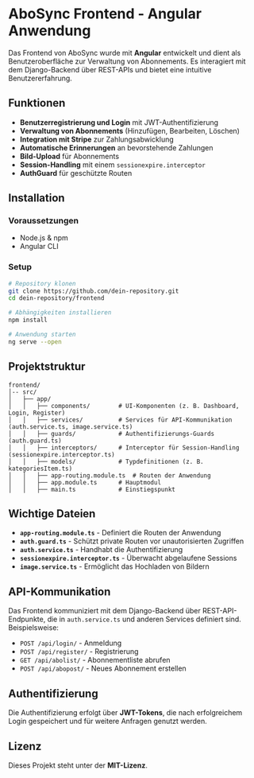 # AboSync Frontend - Angular Anwendung

Das Frontend von AboSync wurde mit **Angular** entwickelt und dient als Benutzeroberfläche zur Verwaltung von Abonnements. Es interagiert mit dem Django-Backend über REST-APIs und bietet eine intuitive Benutzererfahrung.

## Funktionen
- **Benutzerregistrierung und Login** mit JWT-Authentifizierung
- **Verwaltung von Abonnements** (Hinzufügen, Bearbeiten, Löschen)
- **Integration mit Stripe** zur Zahlungsabwicklung
- **Automatische Erinnerungen** an bevorstehende Zahlungen
- **Bild-Upload** für Abonnements
- **Session-Handling** mit einem `sessionexpire.interceptor`
- **AuthGuard** für geschützte Routen

## Installation
### Voraussetzungen
- Node.js & npm
- Angular CLI

### Setup
```sh
# Repository klonen
git clone https://github.com/dein-repository.git
cd dein-repository/frontend

# Abhängigkeiten installieren
npm install

# Anwendung starten
ng serve --open
```

## Projektstruktur
```
frontend/
│-- src/
│   ├── app/
│   │   ├── components/        # UI-Komponenten (z. B. Dashboard, Login, Register)
│   │   ├── services/          # Services für API-Kommunikation (auth.service.ts, image.service.ts)
│   │   ├── guards/            # Authentifizierungs-Guards (auth.guard.ts)
│   │   ├── interceptors/      # Interceptor für Session-Handling (sessionexpire.interceptor.ts)
│   │   ├── models/            # Typdefinitionen (z. B. kategoriesItem.ts)
│   │   ├── app-routing.module.ts  # Routen der Anwendung
│   │   ├── app.module.ts      # Hauptmodul
│   │   ├── main.ts            # Einstiegspunkt
```

## Wichtige Dateien
- **`app-routing.module.ts`** - Definiert die Routen der Anwendung
- **`auth.guard.ts`** - Schützt private Routen vor unautorisierten Zugriffen
- **`auth.service.ts`** - Handhabt die Authentifizierung
- **`sessionexpire.interceptor.ts`** - Überwacht abgelaufene Sessions
- **`image.service.ts`** - Ermöglicht das Hochladen von Bildern

## API-Kommunikation
Das Frontend kommuniziert mit dem Django-Backend über REST-API-Endpunkte, die in `auth.service.ts` und anderen Services definiert sind. Beispielsweise:

- `POST /api/login/` - Anmeldung
- `POST /api/register/` - Registrierung
- `GET /api/abolist/` - Abonnementliste abrufen
- `POST /api/abopost/` - Neues Abonnement erstellen

## Authentifizierung
Die Authentifizierung erfolgt über **JWT-Tokens**, die nach erfolgreichem Login gespeichert und für weitere Anfragen genutzt werden.

## Lizenz
Dieses Projekt steht unter der **MIT-Lizenz**.


